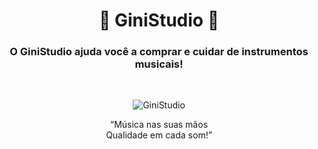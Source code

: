 <h1 align="center">🖤  GiniStudio  🖤</h1>

<h3 align="center">O GiniStudio ajuda você a comprar e cuidar de instrumentos musicais!</h3>
<br>

<p align="center">
  <img src="https://github.com/fabiofjnr/ProjetoChatBot/ginistudio.png" alt="GiniStudio"/>
</p>

<p align="center">
  “Música nas suas mãos<br>
  Qualidade em cada som!”
</p>
